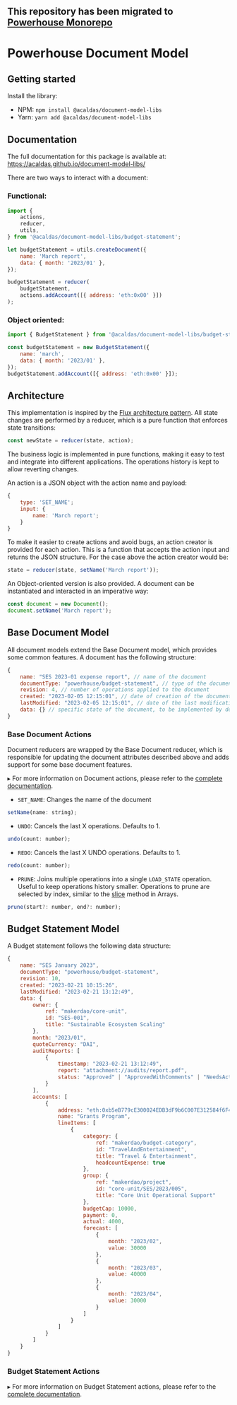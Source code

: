 ## This repository has been migrated to [Powerhouse Monorepo](https://github.com/powerhouse-inc/powerhouse)

# Powerhouse Document Model

## Getting started

Install the library:

-   NPM: `npm install @acaldas/document-model-libs`
-   Yarn: `yarn add @acaldas/document-model-libs`

## Documentation

The full documentation for this package is available at: https://acaldas.github.io/document-model-libs/

There are two ways to interact with a document:

### Functional:

```javascript
import {
    actions,
    reducer,
    utils,
} from '@acaldas/document-model-libs/budget-statement';

let budgetStatement = utils.createDocument({
    name: 'March report',
    data: { month: '2023/01' },
});

budgetStatement = reducer(
    budgetStatement,
    actions.addAccount([{ address: 'eth:0x00' }])
);
```

### Object oriented:

```javascript
import { BudgetStatement } from '@acaldas/document-model-libs/budget-statement';

const budgetStatement = new BudgetStatement({
    name: 'march',
    data: { month: '2023/01' },
});
budgetStatement.addAccount([{ address: 'eth:0x00' }]);
```

## Architecture

This implementation is inspired by the [Flux architecture pattern](https://facebookarchive.github.io/flux/). All state changes are performed by a reducer, which is a pure function that enforces state transitions:

```javascript
const newState = reducer(state, action);
```

The business logic is implemented in pure functions, making it easy to test and integrate into different applications. The operations history is kept to allow reverting changes.

An action is a JSON object with the action name and payload:

```javascript
{
    type: 'SET_NAME';
    input: {
        name: 'March report';
    }
}
```

To make it easier to create actions and avoid bugs, an action creator is provided for each action. This is a function that accepts the action input and returns the JSON structure. For the case above the action creator would be:

```javascript
state = reducer(state, setName('March report'));
```

An Object-oriented version is also provided. A document can be instantiated and interacted in an imperative way:

```javascript
const document = new Document();
document.setName('March report');
```

## Base Document Model

All document models extend the Base Document model, which provides some common features. A document has the following structure:

```javascript
{
    name: "SES 2023-01 expense report", // name of the document
    documentType: "powerhouse/budget-statement", // type of the document model
    revision: 4, // number of operations applied to the document
    created: "2023-02-05 12:15:01", // date of creation of the document
    lastModified: "2023-02-05 12:15:01", // date of the last modification
    data: {} // specific state of the document, to be implemented by document models
}
```

### Base Document Actions

Document reducers are wrapped by the Base Document reducer, which is responsible for updating the document attributes described above and adds support for some base document features.

▸ For more information on Document actions, please refer to the [complete documentation](markdown/modules/Document.actions.md).

-   `SET_NAME`: Changes the name of the document

```javascript
setName(name: string);
```

-   `UNDO`: Cancels the last X operations. Defaults to 1.

```javascript
undo(count: number);
```

-   `REDO`: Cancels the last X UNDO operations. Defaults to 1.

```javascript
redo(count: number);
```

-   `PRUNE`: Joins multiple operations into a single `LOAD_STATE` operation. Useful to keep operations history smaller. Operations to prune are selected by index, similar to the [slice](https://developer.mozilla.org/en-US/docs/Web/JavaScript/Reference/Global_Objects/Array/slice) method in Arrays.

```javascript
prune(start?: number, end?: number);
```

## Budget Statement Model

A Budget statement follows the following data structure:

```javascript
{
    name: "SES January 2023",
    documentType: "powerhouse/budget-statement",
    revision: 10,
    created: "2023-02-21 10:15:26",
    lastModified: "2023-02-21 13:12:49",
    data: {
        owner: {
            ref: "makerdao/core-unit",
            id: "SES-001",
            title: "Sustainable Ecosystem Scaling"
        },
        month: "2023/01",
        quoteCurrency: "DAI",
        auditReports: [
            {
                timestamp: "2023-02-21 13:12:49",
                report: "attachment://audits/report.pdf",
                status: "Approved" | "ApprovedWithComments" | "NeedsAction" | "Escalated"
            }
        ],
        accounts: [
            {
                address: "eth:0xb5eB779cE300024EDB3dF9b6C007E312584f6F4f",
                name: "Grants Program",
                lineItems: [
                    {
                        category: {
                            ref: "makerdao/budget-category",
                            id: "TravelAndEntertainment",
                            title: "Travel & Entertainment",
                            headcountExpense: true
                        },
                        group: {
                            ref: "makerdao/project",
                            id: "core-unit/SES/2023/005",
                            title: "Core Unit Operational Support"
                        },
                        budgetCap: 10000,
                        payment: 0,
                        actual: 4000,
                        forecast: [
                            {
                                month: "2023/02",
                                value: 30000
                            },
                            {
                                month: "2023/03",
                                value: 40000
                            },
                            {
                                month: "2023/04",
                                value: 30000
                            }
                        ]
                    }
                ]
            }
        ]
    }
}
```

### Budget Statement Actions

▸ For more information on Budget Statement actions, please refer to the [complete documentation](markdown/modules/BudgetStatement.actions.md).
